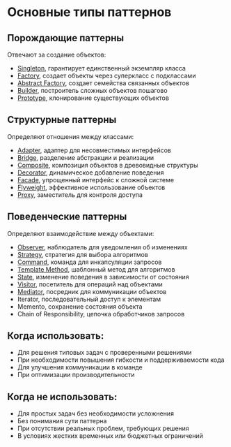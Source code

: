 # Основные типы паттернов

## Порождающие паттерны
Отвечают за создание объектов:
- [Singleton](./creational/singleton/README.md), гарантирует единственный экземпляр класса
- [Factory](./creational/factory/README.md), создает объекты через суперкласс с подклассами
- [Abstract Factory](./creational/abstractFactory/README.md), создает семейства связанных объектов
- [Builder](./creational/builder/README.md), построитель сложных объектов пошагово
- [Prototype](./creational/prototype/README.md), клонирование существующих объектов

## Структурные паттерны
Определяют отношения между классами:
- [Adapter](./structural/adapter/README.md), адаптер для несовместимых интерфейсов
- [Bridge](./structural/bridge/README.md), разделение абстракции и реализации
- [Composite](./structural/composite/README.md), композиция объектов в древовидные структуры
- [Decorator](./structural/decorator/README.md), динамическое добавление поведения
- [Facade](./structural/facade/README.md), упрощенный интерфейс к сложной системе
- [Flyweight](./structural/flyweight/README.md), эффективное использование объектов
- [Proxy](./structural/proxy/README.md), заместитель для контроля доступа

## Поведенческие паттерны
Определяют взаимодействие между объектами:
- [Observer](./behavioral/observer/README.md), наблюдатель для уведомления об изменениях
- [Strategy](./behavioral/strategy/README.md), стратегия для выбора алгоритмов
- [Command](./behavioral/command/README.md), команда для инкапсуляции запросов
- [Template Method](./behavioral/template/README.md), шаблонный метод для алгоритмов
- [State](./behavioral/state/README.md), изменение поведения в зависимости от состояния
- [Visitor](./behavioral/visitor/README.md), посетитель для операций над объектами
- [Mediator](./behavioral/mediator/README.md), посредник для коммуникации объектов
- Iterator, последовательный доступ к элементам
- Memento, сохранение состояния объекта
- Chain of Responsibility, цепочка обработчиков запросов

## Когда использовать:
- Для решения типовых задач с проверенными решениями
- При необходимости повышения гибкости и поддерживаемости кода
- Для улучшения коммуникации в команде
- При оптимизации производительности

## Когда не использовать:
- Для простых задач без необходимости усложнения
- Без понимания сути паттерна
- При отсутствии реальных проблем, требующих решения
- В условиях жестких временных или бюджетных ограничений